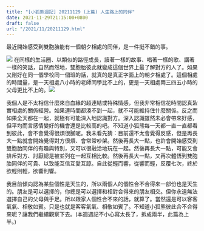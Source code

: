 ```yaml
---
title: "[小狐熊週記] 20211129 (上篇) 人生路上的同伴"
date: 2021-11-29T21:15:00+0800
draft: false
url: "/2021/11/20211129.html"
---
```


最近開始感受到雙胞胎能有一個朝夕相處的同伴，是一件挺不錯的事。


![](https://blogger.googleusercontent.com/img/b/R29vZ2xl/AVvXsEiYJ_-E6vddF0p_mI0SeVtm6EEV2wl5zY4Tn156Jtlr82Kt13ltyQ-oPLTUBvVT09gPbOhR8YzQ13ZtB7kv2rvxQAx11LV3PfeHkqY2NIdN7D6RUbt2EfIIH64Okea6vudJ9e7UPwvLJwc/w225-h400/image.png)
在同樣的生活圈、以類似的路徑成長，讀著一樣的故事、唱著一樣的歌、講著一樣的笑話，自然而然地，雙胞胎彼此就變成這個世界上最了解對方的人了。如果又剛好在同一個學校同一個班的話，就真的是真正字面上的朝夕相處了。這個相處的時間量，是一天相處八小時的老師同學比不上的，更是一天相處兩三四五小時的父母更比不上的。![](https://blogger.googleusercontent.com/img/b/R29vZ2xl/AVvXsEjqythDr3wK2dE-g2xycreHxsuZM9UCPrYJ8ppHxooubPNBSyAkenT3T9gugmAwUXC1I5hFFMJbPLFw6S-TppnS6kgQiZM4XCzlrJJaKOcLPOvDsa3JQfyRjzJ58GQFlxlBjOPzOJnOPb4/w225-h400/image.png)

我個人是不太相信什麼來自血緣的超連結或特殊情感，但我非常相信花時間認真紮實相處的關係經營。如果連時間都湊不到一起，就不可能維持住什麼關係。反之而如果全天都在一起，就極有可能深入地認識對方。深入認識雖然未必會帶來好感，但平均而言感情變好的機會還是比較高的吧。不知道小狐熊每一天都一直一直都看到彼此，會不會覺得很煩很膩呢。我未看先猜：目前還不太會覺得反感，但是再長大一點就會開始覺得對方很煩、會常常吵架。然後再長大一點，也許會開始感受到雙胞胎同伴的有趣與特別，又可以很融洽地玩在一起。然後再長大一點，可能又會排斥對方、討厭總是被並列在一起互相比較。然後再長大一點，又再次體悟到雙胞胎同伴的可貴、以致能互信互愛互諒。自此從輕而響，從響而輕，反覆七次，終於欲輕則輕，欲響則響。

我目前傾向認為某些個性是天生的，所以兩個人的個性合不合得來一部份也是天生的。朋友是可以選擇的，你總是可以選擇和相對合得來的朋友相交。但你永遠無法選擇自己的父母與手足。所以跟家人個性合不來的話，就算了。當然還是可以客客氣氣、相敬如賓。只是也就是客客氣氣、相敬如賓了。不知道小狐熊彼此合不合得來呢？讓我們繼續觀察下去。(本週週記不小心寫太長了，拆成兩半，此篇為上半。)

